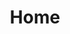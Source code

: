 ---
title: Home
outputs:
- HTML
- RSS
- tnd_redirects_netlify
- tnd_headers_netlify
- tnd_search
menu:
  main: 
    weight: 1
---